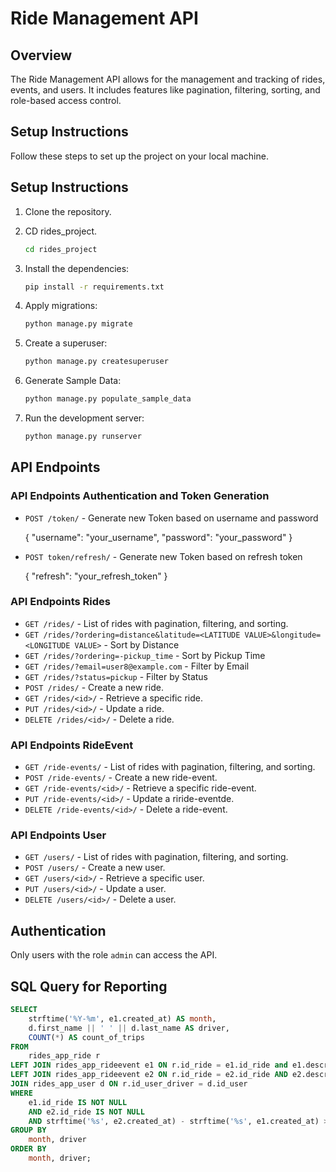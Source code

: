
# Ride Management API


## Overview

The Ride Management API allows for the management and tracking of rides, events, and users. It includes features like pagination, filtering, sorting, and role-based access control.

## Setup Instructions

Follow these steps to set up the project on your local machine.

## Setup Instructions

1. Clone the repository.

2. CD rides_project.
    ```bash
    cd rides_project
    ```

3. Install the dependencies:
    ```bash
    pip install -r requirements.txt
    ```

4. Apply migrations:
    ```bash
    python manage.py migrate
    ```

5. Create a superuser:
    ```bash
    python manage.py createsuperuser
    ```

6. Generate Sample Data:
    ```bash
    python manage.py populate_sample_data
    ```
    
7. Run the development server:
    ```bash
    python manage.py runserver
    ```


## API Endpoints

### API Endpoints Authentication and Token Generation

- `POST /token/` - Generate new Token based on username and password
    
    {
        "username": "your_username",
        "password": "your_password"
    }

  
- `POST token/refresh/` - Generate new Token based on refresh token
    
    {
        "refresh": "your_refresh_token"
    }


### API Endpoints Rides

- `GET /rides/` - List of rides with pagination, filtering, and sorting.
- `GET /rides/?ordering=distance&latitude=<LATITUDE VALUE>&longitude=<LONGITUDE VALUE>` - Sort by Distance
- `GET /rides/?ordering=-pickup_time` - Sort by Pickup Time
- `GET /rides/?email=user8@example.com` - Filter by Email
- `GET /rides/?status=pickup` - Filter by Status
- `POST /rides/` - Create a new ride.
- `GET /rides/<id>/` - Retrieve a specific ride.
- `PUT /rides/<id>/` - Update a ride.
- `DELETE /rides/<id>/` - Delete a ride.


### API Endpoints RideEvent

- `GET /ride-events/` - List of rides with pagination, filtering, and sorting.
- `POST /ride-events/` - Create a new ride-event.
- `GET /ride-events/<id>/` - Retrieve a specific ride-event.
- `PUT /ride-events/<id>/` - Update a riride-eventde.
- `DELETE /ride-events/<id>/` - Delete a ride-event.


### API Endpoints User

- `GET /users/` - List of rides with pagination, filtering, and sorting.
- `POST /users/` - Create a new user.
- `GET /users/<id>/` - Retrieve a specific user.
- `PUT /users/<id>/` - Update a user.
- `DELETE /users/<id>/` - Delete a user.



## Authentication
Only users with the role `admin` can access the API.



## SQL Query for Reporting

```sql
SELECT
    strftime('%Y-%m', e1.created_at) AS month,
    d.first_name || ' ' || d.last_name AS driver,
    COUNT(*) AS count_of_trips
FROM
    rides_app_ride r
LEFT JOIN rides_app_rideevent e1 ON r.id_ride = e1.id_ride and e1.description = 'Status changed to pickup'
LEFT JOIN rides_app_rideevent e2 ON r.id_ride = e2.id_ride AND e2.description = 'Status changed to dropoff'
JOIN rides_app_user d ON r.id_user_driver = d.id_user
WHERE
    e1.id_ride IS NOT NULL
    AND e2.id_ride IS NOT NULL
    AND strftime('%s', e2.created_at) - strftime('%s', e1.created_at) > 3600
GROUP BY
    month, driver
ORDER BY
    month, driver;

